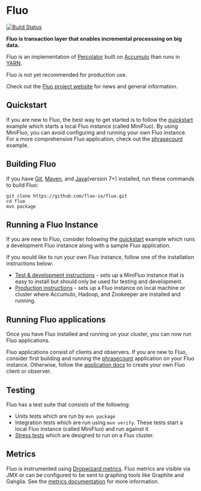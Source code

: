 <!---
Copyright 2014 Fluo authors (see AUTHORS)

Licensed under the Apache License, Version 2.0 (the "License");
you may not use this file except in compliance with the License.
You may obtain a copy of the License at

    http://www.apache.org/licenses/LICENSE-2.0

Unless required by applicable law or agreed to in writing, software
distributed under the License is distributed on an "AS IS" BASIS,
WITHOUT WARRANTIES OR CONDITIONS OF ANY KIND, either express or implied.
See the License for the specific language governing permissions and
limitations under the License.
-->

Fluo
====

[![Build Status](https://travis-ci.org/fluo-io/fluo.svg?branch=master)](https://travis-ci.org/fluo-io/fluo)

**Fluo is transaction layer that enables incremental processsing on big data.**

Fluo is an implementation of [Percolator] built on [Accumulo] than runs in [YARN].

Fluo is not yet recommended for production use.

Check out the [Fluo project website](http://fluo.io) for news and general information.

Quickstart
----------

If you are new to Fluo, the best way to get started is to follow the [quickstart]
example which starts a local Fluo instance (called MiniFluo).  By using MiniFluo,
you can avoid configuring and running your own Fluo instance. For a more comprehensive
Fluo application, check out the [phrasecount] example.

Building Fluo
-------------

If you have [Git], [Maven], and [Java](version 7+) installed, run these commands
to build Fluo:

```
git clone https://github.com/fluo-io/fluo.git
cd fluo
mvn package
```

Running a Fluo Instance
-----------------------

If you are new to Fluo, consider following the [quickstart] example which runs a development 
Fluo instance along with a sample Fluo application.

If you would like to run your own Fluo instance, follow one of the installation instructions below:

* [Test & development instructions](docs/test-dev-install.md) - sets up a MiniFluo instance that
is easy to install but should only be used for testing and development.
* [Production instructions](docs/production-install.md) - sets up a Fluo instance on local 
machine or cluster where Accumulo, Hadoop, and Zookeeper are installed and running.

Running Fluo applications
-------------------------

Once you have Fluo installed and running on your cluster, you can now run
Fluo applications. 

Fluo applications consist of clients and observers. If you are new to Fluo,
consider first building and running the [phrasecount] application on your 
Fluo instance. Otherwise, follow the [application docs](docs/applications.md)
to create your own Fluo client or observer.

Testing
-------

Fluo has a test suite that consists of the following:
* Units tests which are run by `mvn package`
* Integration tests which are run using `mvn verify`.  These tests start
a local Fluo instance (called MiniFluo) and run against it.
* [Stress tests](modules/stress/README.md) which are designed to run on a 
Fluo cluster.

Metrics
-------

Fluo is instrumented using [Dropwizard metrics][Metrics].   Fluo metrics are
visible via JMX or can be configured to be sent to graphing tools like Graphite
and Ganglia.  See the [metrics documentation](docs/metrics.md) for more
information.


[Accumulo]: http://accumulo.apache.org
[Hadoop]: http://hadoop.apache.org
[Percolator]: http://research.google.com/pubs/pub36726.html
[YARN]: http://hadoop.apache.org/docs/r2.5.1/hadoop-yarn/hadoop-yarn-site/YARN.html
[Zookeeper]: http://zookeeper.apache.org/
[quickstart]: http://fluo.io/quickstart/
[phrasecount]: https://github.com/fluo-io/phrasecount
[Git]: http://git-scm.com/
[Java]: https://www.oracle.com/java/index.html
[Maven]: http://maven.apache.org/
[Metrics]: https://dropwizard.github.io/metrics/3.1.0/

